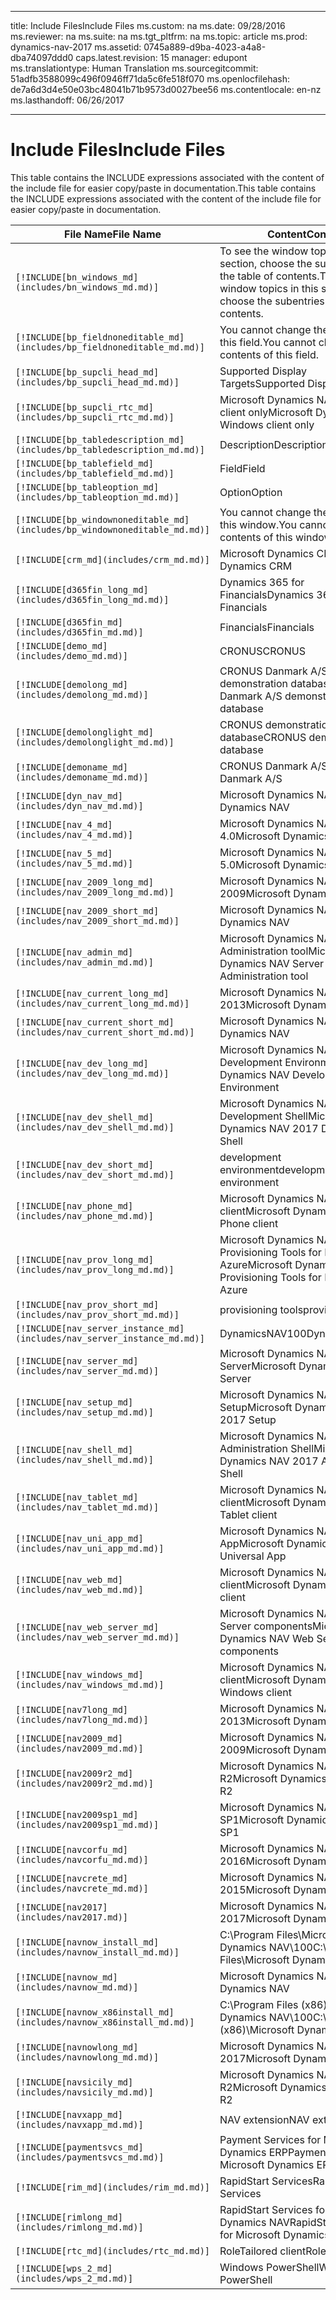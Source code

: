 
---
title: <span data-ttu-id="f8c64-101">Include Files</span><span class="sxs-lookup"><span data-stu-id="f8c64-101">Include Files</span></span>
ms.custom: na
ms.date: 09/28/2016
ms.reviewer: na
ms.suite: na
ms.tgt_pltfrm: na
ms.topic: article
ms.prod: dynamics-nav-2017
ms.assetid: 0745a889-d9ba-4023-a4a8-dba74097ddd0
caps.latest.revision: 15
manager: edupont
ms.translationtype: Human Translation
ms.sourcegitcommit: 51adfb3588099c496f0946ff71da5c6fe518f070
ms.openlocfilehash: de7a6d3d4e50e03bc48041b71b9573d0027bee56
ms.contentlocale: en-nz
ms.lasthandoff: 06/26/2017

---

# <a name="include-files"></a><span data-ttu-id="f8c64-102">Include Files</span><span class="sxs-lookup"><span data-stu-id="f8c64-102">Include Files</span></span>

<span data-ttu-id="f8c64-103">This table contains the INCLUDE expressions associated with the content of the include file for easier copy/paste in documentation.</span><span class="sxs-lookup"><span data-stu-id="f8c64-103">This table contains the INCLUDE expressions associated with the content of the include file for easier copy/paste in documentation.</span></span>

|<span data-ttu-id="f8c64-104">File Name</span><span class="sxs-lookup"><span data-stu-id="f8c64-104">File Name</span></span>   |<span data-ttu-id="f8c64-105">Content</span><span class="sxs-lookup"><span data-stu-id="f8c64-105">Content</span></span>  |
|------------|---------|
|`[!INCLUDE[bn_windows_md](includes/bn_windows_md.md)]`|<span data-ttu-id="f8c64-106">To see the window topics in this section, choose the subentries in the table of contents.</span><span class="sxs-lookup"><span data-stu-id="f8c64-106">To see the window topics in this section, choose the subentries in the table of contents.</span></span>|
|`[!INCLUDE[bp_fieldnoneditable_md](includes/bp_fieldnoneditable_md.md)]`|<span data-ttu-id="f8c64-107">You cannot change the contents of this field.</span><span class="sxs-lookup"><span data-stu-id="f8c64-107">You cannot change the contents of this field.</span></span>|
|`[!INCLUDE[bp_supcli_head_md](includes/bp_supcli_head_md.md)]`|<span data-ttu-id="f8c64-108">Supported Display Targets</span><span class="sxs-lookup"><span data-stu-id="f8c64-108">Supported Display Targets</span></span>|
|`[!INCLUDE[bp_supcli_rtc_md](includes/bp_supcli_rtc_md.md)]`|<span data-ttu-id="f8c64-109">Microsoft Dynamics NAV Windows client only</span><span class="sxs-lookup"><span data-stu-id="f8c64-109">Microsoft Dynamics NAV Windows client only</span></span>|
|`[!INCLUDE[bp_tabledescription_md](includes/bp_tabledescription_md.md)]`|<span data-ttu-id="f8c64-110">Description</span><span class="sxs-lookup"><span data-stu-id="f8c64-110">Description</span></span>| 
|`[!INCLUDE[bp_tablefield_md](includes/bp_tablefield_md.md)]`|<span data-ttu-id="f8c64-111">Field</span><span class="sxs-lookup"><span data-stu-id="f8c64-111">Field</span></span>|
|`[!INCLUDE[bp_tableoption_md](includes/bp_tableoption_md.md)]`|<span data-ttu-id="f8c64-112">Option</span><span class="sxs-lookup"><span data-stu-id="f8c64-112">Option</span></span>|
|`[!INCLUDE[bp_windownoneditable_md](includes/bp_windownoneditable_md.md)]`|<span data-ttu-id="f8c64-113">You cannot change the contents of this window.</span><span class="sxs-lookup"><span data-stu-id="f8c64-113">You cannot change the contents of this window.</span></span>|
|`[!INCLUDE[crm_md](includes/crm_md.md)]`|<span data-ttu-id="f8c64-114">Microsoft Dynamics CRM</span><span class="sxs-lookup"><span data-stu-id="f8c64-114">Microsoft Dynamics CRM</span></span>|
|`[!INCLUDE[d365fin_long_md](includes/d365fin_long_md.md)]`|<span data-ttu-id="f8c64-115">Dynamics 365 for Financials</span><span class="sxs-lookup"><span data-stu-id="f8c64-115">Dynamics 365 for Financials</span></span>|
|`[!INCLUDE[d365fin_md](includes/d365fin_md.md)]`|<span data-ttu-id="f8c64-116">Financials</span><span class="sxs-lookup"><span data-stu-id="f8c64-116">Financials</span></span>|
|`[!INCLUDE[demo_md](includes/demo_md.md)]`|<span data-ttu-id="f8c64-117">CRONUS</span><span class="sxs-lookup"><span data-stu-id="f8c64-117">CRONUS</span></span>|
|`[!INCLUDE[demolong_md](includes/demolong_md.md)]`|<span data-ttu-id="f8c64-118">CRONUS Danmark A/S demonstration database</span><span class="sxs-lookup"><span data-stu-id="f8c64-118">CRONUS Danmark A/S demonstration database</span></span>|
|`[!INCLUDE[demolonglight_md](includes/demolonglight_md.md)]`|<span data-ttu-id="f8c64-119">CRONUS demonstration database</span><span class="sxs-lookup"><span data-stu-id="f8c64-119">CRONUS demonstration database</span></span>|
|`[!INCLUDE[demoname_md](includes/demoname_md.md)]`|<span data-ttu-id="f8c64-120">CRONUS Danmark A/S</span><span class="sxs-lookup"><span data-stu-id="f8c64-120">CRONUS Danmark A/S</span></span>|
|`[!INCLUDE[dyn_nav_md](includes/dyn_nav_md.md)]`|<span data-ttu-id="f8c64-121">Microsoft Dynamics NAV</span><span class="sxs-lookup"><span data-stu-id="f8c64-121">Microsoft Dynamics NAV</span></span>|
|`[!INCLUDE[nav_4_md](includes/nav_4_md.md)]`|<span data-ttu-id="f8c64-122">Microsoft Dynamics NAV 4.0</span><span class="sxs-lookup"><span data-stu-id="f8c64-122">Microsoft Dynamics NAV 4.0</span></span>|
|`[!INCLUDE[nav_5_md](includes/nav_5_md.md)]`|<span data-ttu-id="f8c64-123">Microsoft Dynamics NAV 5.0</span><span class="sxs-lookup"><span data-stu-id="f8c64-123">Microsoft Dynamics NAV 5.0</span></span>|
|`[!INCLUDE[nav_2009_long_md](includes/nav_2009_long_md.md)]`|<span data-ttu-id="f8c64-124">Microsoft Dynamics NAV 2009</span><span class="sxs-lookup"><span data-stu-id="f8c64-124">Microsoft Dynamics NAV 2009</span></span>|
|`[!INCLUDE[nav_2009_short_md](includes/nav_2009_short_md.md)]`|<span data-ttu-id="f8c64-125">Microsoft Dynamics NAV</span><span class="sxs-lookup"><span data-stu-id="f8c64-125">Microsoft Dynamics NAV</span></span>|
|`[!INCLUDE[nav_admin_md](includes/nav_admin_md.md)]`|<span data-ttu-id="f8c64-126">Microsoft Dynamics NAV Server Administration tool</span><span class="sxs-lookup"><span data-stu-id="f8c64-126">Microsoft Dynamics NAV Server Administration tool</span></span>|
|`[!INCLUDE[nav_current_long_md](includes/nav_current_long_md.md)]`|<span data-ttu-id="f8c64-127">Microsoft Dynamics NAV 2013</span><span class="sxs-lookup"><span data-stu-id="f8c64-127">Microsoft Dynamics NAV 2013</span></span>|
|`[!INCLUDE[nav_current_short_md](includes/nav_current_short_md.md)]`|<span data-ttu-id="f8c64-128">Microsoft Dynamics NAV</span><span class="sxs-lookup"><span data-stu-id="f8c64-128">Microsoft Dynamics NAV</span></span>|
|`[!INCLUDE[nav_dev_long_md](includes/nav_dev_long_md.md)]`|<span data-ttu-id="f8c64-129">Microsoft Dynamics NAV Development Environment</span><span class="sxs-lookup"><span data-stu-id="f8c64-129">Microsoft Dynamics NAV Development Environment</span></span>|
|`[!INCLUDE[nav_dev_shell_md](includes/nav_dev_shell_md.md)]`|<span data-ttu-id="f8c64-130">Microsoft Dynamics NAV 2017 Development Shell</span><span class="sxs-lookup"><span data-stu-id="f8c64-130">Microsoft Dynamics NAV 2017 Development Shell</span></span>|
|`[!INCLUDE[nav_dev_short_md](includes/nav_dev_short_md.md)]`|<span data-ttu-id="f8c64-131">development environment</span><span class="sxs-lookup"><span data-stu-id="f8c64-131">development environment</span></span>|
|`[!INCLUDE[nav_phone_md](includes/nav_phone_md.md)]`|<span data-ttu-id="f8c64-132">Microsoft Dynamics NAV Phone client</span><span class="sxs-lookup"><span data-stu-id="f8c64-132">Microsoft Dynamics NAV Phone client</span></span>|
|`[!INCLUDE[nav_prov_long_md](includes/nav_prov_long_md.md)]`|<span data-ttu-id="f8c64-133">Microsoft Dynamics NAV Provisioning Tools for Microsoft Azure</span><span class="sxs-lookup"><span data-stu-id="f8c64-133">Microsoft Dynamics NAV Provisioning Tools for Microsoft Azure</span></span>|
|`[!INCLUDE[nav_prov_short_md](includes/nav_prov_short_md.md)]`|<span data-ttu-id="f8c64-134">provisioning tools</span><span class="sxs-lookup"><span data-stu-id="f8c64-134">provisioning tools</span></span>|
|`[!INCLUDE[nav_server_instance_md](includes/nav_server_instance_md.md)]`|<span data-ttu-id="f8c64-135">DynamicsNAV100</span><span class="sxs-lookup"><span data-stu-id="f8c64-135">DynamicsNAV100</span></span>|
|`[!INCLUDE[nav_server_md](includes/nav_server_md.md)]`|<span data-ttu-id="f8c64-136">Microsoft Dynamics NAV Server</span><span class="sxs-lookup"><span data-stu-id="f8c64-136">Microsoft Dynamics NAV Server</span></span>|
|`[!INCLUDE[nav_setup_md](includes/nav_setup_md.md)]`|<span data-ttu-id="f8c64-137">Microsoft Dynamics NAV 2017 Setup</span><span class="sxs-lookup"><span data-stu-id="f8c64-137">Microsoft Dynamics NAV 2017 Setup</span></span>|
|`[!INCLUDE[nav_shell_md](includes/nav_shell_md.md)]`|<span data-ttu-id="f8c64-138">Microsoft Dynamics NAV 2017 Administration Shell</span><span class="sxs-lookup"><span data-stu-id="f8c64-138">Microsoft Dynamics NAV 2017 Administration Shell</span></span>|
|`[!INCLUDE[nav_tablet_md](includes/nav_tablet_md.md)]`|<span data-ttu-id="f8c64-139">Microsoft Dynamics NAV Tablet client</span><span class="sxs-lookup"><span data-stu-id="f8c64-139">Microsoft Dynamics NAV Tablet client</span></span>|
|`[!INCLUDE[nav_uni_app_md](includes/nav_uni_app_md.md)]`|<span data-ttu-id="f8c64-140">Microsoft Dynamics NAV Universal App</span><span class="sxs-lookup"><span data-stu-id="f8c64-140">Microsoft Dynamics NAV Universal App</span></span>|
|`[!INCLUDE[nav_web_md](includes/nav_web_md.md)]`|<span data-ttu-id="f8c64-141">Microsoft Dynamics NAV Web client</span><span class="sxs-lookup"><span data-stu-id="f8c64-141">Microsoft Dynamics NAV Web client</span></span>|
|`[!INCLUDE[nav_web_server_md](includes/nav_web_server_md.md)]`|<span data-ttu-id="f8c64-142">Microsoft Dynamics NAV Web Server components</span><span class="sxs-lookup"><span data-stu-id="f8c64-142">Microsoft Dynamics NAV Web Server components</span></span>|
|`[!INCLUDE[nav_windows_md](includes/nav_windows_md.md)]`|<span data-ttu-id="f8c64-143">Microsoft Dynamics NAV Windows client</span><span class="sxs-lookup"><span data-stu-id="f8c64-143">Microsoft Dynamics NAV Windows client</span></span>|
|`[!INCLUDE[nav7long_md](includes/nav7long_md.md)]`|<span data-ttu-id="f8c64-144">Microsoft Dynamics NAV 2013</span><span class="sxs-lookup"><span data-stu-id="f8c64-144">Microsoft Dynamics NAV 2013</span></span>|
|`[!INCLUDE[nav2009_md](includes/nav2009_md.md)]`|<span data-ttu-id="f8c64-145">Microsoft Dynamics NAV 2009</span><span class="sxs-lookup"><span data-stu-id="f8c64-145">Microsoft Dynamics NAV 2009</span></span>|
|`[!INCLUDE[nav2009r2_md](includes/nav2009r2_md.md)]`|<span data-ttu-id="f8c64-146">Microsoft Dynamics NAV 2009 R2</span><span class="sxs-lookup"><span data-stu-id="f8c64-146">Microsoft Dynamics NAV 2009 R2</span></span>|
|`[!INCLUDE[nav2009sp1_md](includes/nav2009sp1_md.md)]`|<span data-ttu-id="f8c64-147">Microsoft Dynamics NAV 2009 SP1</span><span class="sxs-lookup"><span data-stu-id="f8c64-147">Microsoft Dynamics NAV 2009 SP1</span></span>|
|`[!INCLUDE[navcorfu_md](includes/navcorfu_md.md)]`|<span data-ttu-id="f8c64-148">Microsoft Dynamics NAV 2016</span><span class="sxs-lookup"><span data-stu-id="f8c64-148">Microsoft Dynamics NAV 2016</span></span>|
|`[!INCLUDE[navcrete_md](includes/navcrete_md.md)]`|<span data-ttu-id="f8c64-149">Microsoft Dynamics NAV 2015</span><span class="sxs-lookup"><span data-stu-id="f8c64-149">Microsoft Dynamics NAV 2015</span></span>|
|`[!INCLUDE[nav2017](includes/nav2017.md)]`|<span data-ttu-id="f8c64-150">Microsoft Dynamics NAV 2017</span><span class="sxs-lookup"><span data-stu-id="f8c64-150">Microsoft Dynamics NAV 2017</span></span>|
|`[!INCLUDE[navnow_install_md](includes/navnow_install_md.md)]`|<span data-ttu-id="f8c64-151">C:\\Program Files\\Microsoft Dynamics NAV\\100</span><span class="sxs-lookup"><span data-stu-id="f8c64-151">C:\\Program Files\\Microsoft Dynamics NAV\\100</span></span>|
|`[!INCLUDE[navnow_md](includes/navnow_md.md)]`|<span data-ttu-id="f8c64-152">Microsoft Dynamics NAV</span><span class="sxs-lookup"><span data-stu-id="f8c64-152">Microsoft Dynamics NAV</span></span>|
|`[!INCLUDE[navnow_x86install_md](includes/navnow_x86install_md.md)]`|<span data-ttu-id="f8c64-153">C:\\Program Files \(x86\)\\Microsoft Dynamics NAV\\100</span><span class="sxs-lookup"><span data-stu-id="f8c64-153">C:\\Program Files \(x86\)\\Microsoft Dynamics NAV\\100</span></span>|
|`[!INCLUDE[navnowlong_md](includes/navnowlong_md.md)]`|<span data-ttu-id="f8c64-154">Microsoft Dynamics NAV 2017</span><span class="sxs-lookup"><span data-stu-id="f8c64-154">Microsoft Dynamics NAV 2017</span></span>|
|`[!INCLUDE[navsicily_md](includes/navsicily_md.md)]`|<span data-ttu-id="f8c64-155">Microsoft Dynamics NAV 2013 R2</span><span class="sxs-lookup"><span data-stu-id="f8c64-155">Microsoft Dynamics NAV 2013 R2</span></span>|
|`[!INCLUDE[navxapp_md](includes/navxapp_md.md)]`|<span data-ttu-id="f8c64-156">NAV extension</span><span class="sxs-lookup"><span data-stu-id="f8c64-156">NAV extension</span></span>|
|`[!INCLUDE[paymentsvcs_md](includes/paymentsvcs_md.md)]`|<span data-ttu-id="f8c64-157">Payment Services for Microsoft Dynamics ERP</span><span class="sxs-lookup"><span data-stu-id="f8c64-157">Payment Services for Microsoft Dynamics ERP</span></span>|
|`[!INCLUDE[rim_md](includes/rim_md.md)]`|<span data-ttu-id="f8c64-158">RapidStart Services</span><span class="sxs-lookup"><span data-stu-id="f8c64-158">RapidStart Services</span></span>|
|`[!INCLUDE[rimlong_md](includes/rimlong_md.md)]`|<span data-ttu-id="f8c64-159">RapidStart Services for Microsoft Dynamics NAV</span><span class="sxs-lookup"><span data-stu-id="f8c64-159">RapidStart Services for Microsoft Dynamics NAV</span></span>|
|`[!INCLUDE[rtc_md](includes/rtc_md.md)]`|<span data-ttu-id="f8c64-160">RoleTailored client</span><span class="sxs-lookup"><span data-stu-id="f8c64-160">RoleTailored client</span></span>|
|`[!INCLUDE[wps_2_md](includes/wps_2_md.md)]`|<span data-ttu-id="f8c64-161">Windows PowerShell</span><span class="sxs-lookup"><span data-stu-id="f8c64-161">Windows PowerShell</span></span>|

